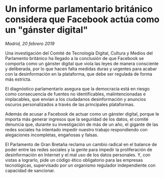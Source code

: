 # Un informe parlamentario británico considera que Facebook actúa como un "gánster digital"

*Madrid, 20 febrero 2019*

Una investigación del Comité de Tecnología Digital, Cultura y Medios del Parlamento británico ha llegado a la conclusión de que Facebook se comporta como un gánster digital que viola las leyes de manera consciente y deliberada, por lo que hacen falta medidas duras y urgentes para acabar con la desinformación en la plataforma, que debe ser regulada de forma más estricta.

El diagnóstico parlamentario asegura que la democracia está en riesgo como consecuencia de fuentes no identificables, malintencionadas e implacables, que envían a los ciudadanos desinformación y anuncios oscuros personalizados a través de las principales plataformas.

Además de acusar a Facebook de actuar como un gánster digital, porque le importa más generar ingresos que la seguridad de los datos, el comité denuncia que, durante su investigación de más de un año, el gigante de las redes sociales ha intentado impedir nuestro trabajo respondiendo con alegaciones incompletas, engañosas y falsas.

El Parlamento de Gran Bretaña reclama un cambio radical en el balance de poder entre las redes sociales y la gente para impedir la proliferación de desinformación en Internet y el mal uso de los datos personales. Y, con vistas a lograrlo, pide un código ético obligatorio para las empresas tecnológicas, supervisado por un organismo regulador independiente con capacidad de sancionar.
